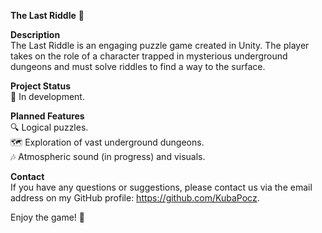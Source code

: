 **The Last Riddle** 🧩

**Description**  
The Last Riddle is an engaging puzzle game created in Unity. The player takes on the role of a character trapped in mysterious underground dungeons and must solve riddles to find a way to the surface.

**Project Status**  
🚧 In development.

**Planned Features**  
🔍 Logical puzzles.  
🗺️ Exploration of vast underground dungeons.  
🎶 Atmospheric sound (in progress) and visuals.  

**Contact**  
If you have any questions or suggestions, please contact us via the email address on my GitHub profile: https://github.com/KubaPocz.

Enjoy the game! 🎉

